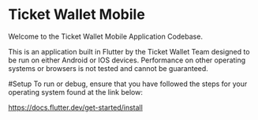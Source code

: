 # Ticket Wallet Mobile
Welcome to the Ticket Wallet Mobile Application Codebase.

This is an application built in Flutter by the Ticket Wallet Team designed to be run on either Android or IOS devices. Performance on other operating systems or browsers is not tested and cannot be guaranteed.

#Setup
To run or debug, ensure that you have followed the steps for your operating system found at the link below:

https://docs.flutter.dev/get-started/install

